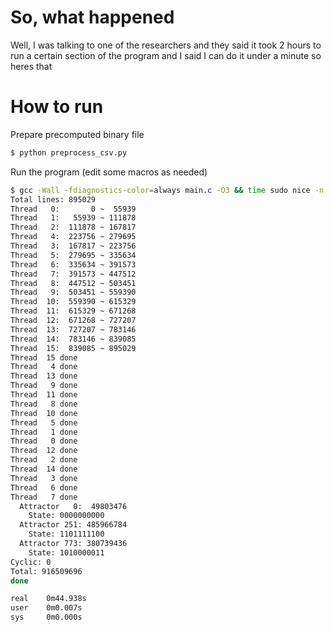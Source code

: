 # So, what happened

Well, I was talking to one of the researchers and they said it took 2 hours to run a certain section of the program and I said I can do it under a minute so heres that

# How to run

Prepare precomputed binary file

```sh
$ python preprocess_csv.py
```

Run the program (edit some macros as needed)

```sh
$ gcc -Wall -fdiagnostics-color=always main.c -O3 && time sudo nice -n -20 ./a.out
Total lines: 895029
Thread   0:       0 ~  55939
Thread   1:   55939 ~ 111878
Thread   2:  111878 ~ 167817
Thread   4:  223756 ~ 279695
Thread   3:  167817 ~ 223756
Thread   5:  279695 ~ 335634
Thread   6:  335634 ~ 391573
Thread   7:  391573 ~ 447512
Thread   8:  447512 ~ 503451
Thread   9:  503451 ~ 559390
Thread  10:  559390 ~ 615329
Thread  11:  615329 ~ 671268
Thread  12:  671268 ~ 727207
Thread  13:  727207 ~ 783146
Thread  14:  783146 ~ 839085
Thread  15:  839085 ~ 895029
Thread  15 done
Thread   4 done
Thread  13 done
Thread   9 done
Thread  11 done
Thread   8 done
Thread  10 done
Thread   5 done
Thread   1 done
Thread   0 done
Thread  12 done
Thread   2 done
Thread  14 done
Thread   3 done
Thread   6 done
Thread   7 done
  Attractor   0:  49803476
    State: 0000000000
  Attractor 251: 485966784
    State: 1101111100
  Attractor 773: 380739436
    State: 1010000011
Cyclic: 0
Total: 916509696
done

real    0m44.938s
user    0m0.007s
sys     0m0.000s
```
